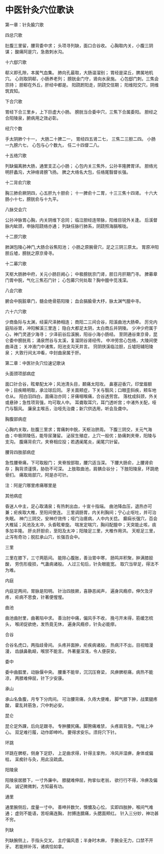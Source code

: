 # 中医针灸穴位歌诀

第一章：针灸腧穴歌

四总穴歌

肚腹三里留，腰背委中求；
头项寻列缺，面口合谷收。
心胸取内关，小腹三阴谋；
酸痛阿是穴，急救刺水沟。

十六郄穴歌

郗义即孔隙，本属气血集。
肺向孔最取，大肠温溜别；
胃经是梁丘，脾属地机穴。
心则取阴郗，小肠养老列；
膀胱金门守，肾向水泉施。
心包郄门刺，三焦会宗持；
胆郗在外丘，肝经中都是。
阳跷跗阳走，阴跷交信期；
阳维阳交穴，阴维筑宾知。

下合穴歌

胃经下合三里乡，上下巨虚大小肠。
膀胱当合委中穴，三焦下合属委阳。
胆经之合阳陵泉，腑病用之效必彰。

经穴个数

手太阴肺个十一，
大肠二十脾二一，
胃经四五肾二七，
三焦二三胆二四。
小肠一九膀六七，
心包与心个数九，
任二十四督二八。

十五络穴歌

列缺偏离肺大肠，通里支正心小肠；
心包内关三焦外，公孙丰隆脾胃详。
胆络光明肝蠡沟，大钟络肾膀飞扬。
脾之大络名大包，任络尾翳督长强。

十二背俞穴歌

胸三肺俞厥阴四，心五肝九十胆俞；
十一脾俞十二胃，十三三焦十四肾。
十六大肠小十七，膀胱俞与十九平。

八脉交会穴

公孙冲脉胃心胸，内关阴维下总同；
临泣胆经连带脉，阳维目锐外关逢。
后溪督脉内眦颈，申脉阳跷络亦通；
列缺任脉行肺系，阴跷照海膈喉咙。

十二原穴歌

肺渊包陵心神门,大肠合谷焦阳池；
小肠之原腕骨穴，足之三阴三原太。
胃原冲阳胆丘墟，膀胱之原京骨寻。

十二募穴歌

天枢大肠肺中府，关元小肠巨阙心；
中极膀胱京门肾，胆日月肝期门寻。
脾募章门胃中脘，气化三焦石门针；
心包募穴何处取？胸中膻中觅浅深。

八会穴歌

腑会中脘脏章门，髓会绝骨筋阳陵；
血会膈腧骨大杼，脉太渊气膻中寻。

六十六穴歌

少商鱼际与太渊，经渠尺泽肺相连；
商阳二三间合谷，阳溪曲池大肠牵。
厉兑内庭陷谷胃，冲阳解溪三里连；
隐白大都足太阴，太白商丘并阴陵。
少冲少府属于心，神门灵道少海寻；
少泽前谷后溪腕，阳谷小海小肠经。
至阴通谷束京骨，昆仑委中膀胱焉；
涌泉然谷与太溪，复溜阴谷肾经传。
中冲劳宫心包络，大陵间使曲泽连；
关冲液门中渚焦，阳池支沟天井言。
窍阴侠溪临泣胆，丘墟阳辅阳陵泉；
大敦行间太冲看，中封曲泉属于肝。

第二章：中医针灸穴位速记歌诀

头面颈项部病症

面口针合谷，眩晕配太冲；风池清头目，颞痛太阳攻。
鼻塞迎香穴，印堂眉额中；目疾睛明取，承泣球后同。
牙关面颊症，下关与翳风；口眼歪斜疾，颊车地仓从。
阳白羽四白，面痛治亦同；牙痛咽喉痛，合谷透劳宫。
落枕成斜颈，外关或悬钟；急性项背强，均可取人中。
耳聋取耳穴，耳门透听宫；中渚外关配，哑门与翳风。
廉泉主喉舌，治哑先治聋；新穴供选用，听会及聋中。

胸腹部病症

心胸内关取，肚腹三里求；胃痛刺中脘，天枢治脐周。
下腹三阴交，关元气海由；中极阴陵伍，能导尿潴留。
泌尿生殖症，上穴一般优；胁痛刺夹脊，阳陵与支沟。
腹痛背俞穴，夹脊相应投；若遇阑尾炎，阑尾穴针留。

腰背四肢部病症

急性腰脊痛，下可取殷门；
夹脊按部取，腰穴适当深。
下腰大肠俞，上腰肾俞存；
胸背须谨慎，胁肋不可深。
上肢取曲池，肩髃合谷分；
下肢阳陵泉，环跳绝骨扪。
痛取局部穴，阿是亦可针。

注：阿是穴哪里疼痛哪里是

其他病症

昏迷人中主，足心取涌泉；有热刺出血，十宣十指端。
曲池降血压，退热亦可兼；疟疾取大椎，至阳间使连。
三里调肠胃，内关利胸间；宁心止呕吐，并可治失眠。
神门三阴交，安神疗效传；哑门治癔病，人中内关捻。
癫痫长强穴，百会大椎延；风池及太冲，头昏眩晕旋。
喘发定喘穴，胸闷配膻中；天突能止咳，痰多加丰隆。
肝炎肝胆俞，至阳及太冲；阳陵足三里，大椎作用洪。
天枢足三里，止泻有奇功；脱肛承山穴，长强百会中。

三里

三里在膝下，三寸两筋间。
能除心腹胀，善治胃中寒，
肠鸣并积聚，肿满膝胫酸，
劳伤形瘦损，气蛊病诸般。
人过三旬后，针灸眼能宽。
取穴当举足，得法不为难。

内庭

内庭足两间，胃脉是阳明。
针治四肢厥，喜静恶闻声，
遍身风瘾疹。伸欠及牙疼，
疟病不思食，针著便惺惺。

曲池

曲池曲肘里，曲著陷中求。
善治肘中痛，偏风手不收，
挽弓开未得，筋缓怎梳头，
喉闭促欲绝，发热竟无休，
遍身风瘾疹，针灸必能瘳。

合谷

合谷名虎口，两指歧骨间。
头疼并面肿，疟疾病诸般，
热病汗不出，目视暗漫漫，
齿龋鼻鼽衄，喉禁不能言。
外著量深浅，令人便获安。

委中

委中曲腘里，动脉偃中央。
腰重不能举，沉沉压脊梁，
风痹髀枢痛，病热不能凉，
两膝难伸屈，针下少安康。

承山

承山名鱼腹，月专下分肉间。
可治腰背痛，久痔大便难，
脚气膝下肿，战栗腿疼酸，
霍乱转筋急，穴中刺必安。

昆仑

昆仑足外踝，后向足跟寻。
专肿腰尻痛。脚胯痛难禁，
头疼肩背急，气喘上冲心。
双足难行履，动作即呻吟。
要得求安乐。须将穴下针。

环跳

环跳在髀枢，侧身下足舒，
上足曲求得，针得主挛拘，
冷风并湿痹，身体或偏枯，
呆痴针与灸，用此没疏虞。

阳陵泉

阳陵泉居膝下，一寸外廉中。
膝腿难伸屈，拘挛似老翁，
欲行行不得，冷痹及偏风。
诚记微微刺，方知最有功。

通里

通里腕侧后，度量一寸中。
善呻并数欠，懊憹及心忪，
实即四肢肿，喉间气难通；
虚则不能语，苦呕痛连胸，
肘膊连臑痛，头腮面颊红。
针入三分妙，神功甚不穷。

列缺

列缺腕侧上，手指头交叉。
主疗偏风患；半身时木麻，
手腕全无力，口禁不开牙。
若能辨补泻，诸病恰如拿。